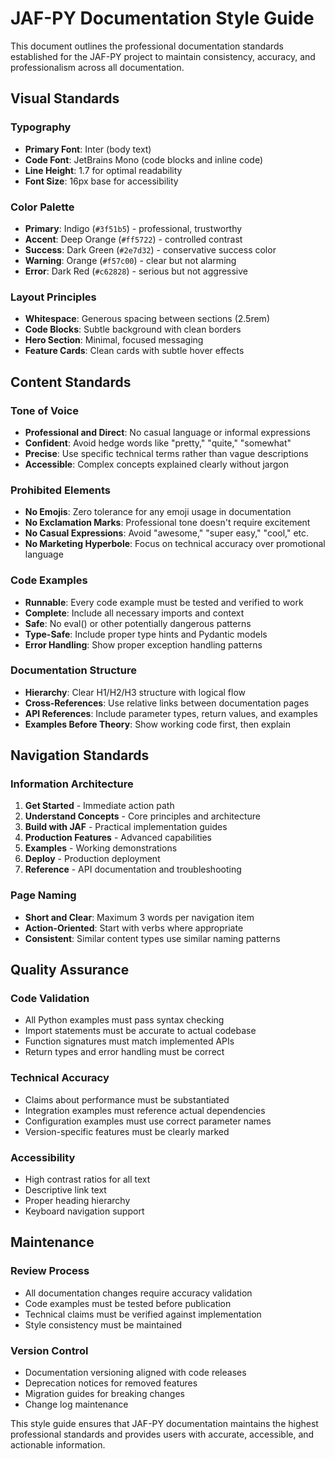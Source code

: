 # JAF-PY Documentation Style Guide

This document outlines the professional documentation standards established for the JAF-PY project to maintain consistency, accuracy, and professionalism across all documentation.

## Visual Standards

### Typography
- **Primary Font**: Inter (body text)
- **Code Font**: JetBrains Mono (code blocks and inline code)
- **Line Height**: 1.7 for optimal readability
- **Font Size**: 16px base for accessibility

### Color Palette
- **Primary**: Indigo (`#3f51b5`) - professional, trustworthy
- **Accent**: Deep Orange (`#ff5722`) - controlled contrast
- **Success**: Dark Green (`#2e7d32`) - conservative success color
- **Warning**: Orange (`#f57c00`) - clear but not alarming
- **Error**: Dark Red (`#c62828`) - serious but not aggressive

### Layout Principles
- **Whitespace**: Generous spacing between sections (2.5rem)
- **Code Blocks**: Subtle background with clean borders
- **Hero Section**: Minimal, focused messaging
- **Feature Cards**: Clean cards with subtle hover effects

## Content Standards

### Tone of Voice
- **Professional and Direct**: No casual language or informal expressions
- **Confident**: Avoid hedge words like "pretty," "quite," "somewhat"
- **Precise**: Use specific technical terms rather than vague descriptions
- **Accessible**: Complex concepts explained clearly without jargon

### Prohibited Elements
- **No Emojis**: Zero tolerance for any emoji usage in documentation
- **No Exclamation Marks**: Professional tone doesn't require excitement
- **No Casual Expressions**: Avoid "awesome," "super easy," "cool," etc.
- **No Marketing Hyperbole**: Focus on technical accuracy over promotional language

### Code Examples
- **Runnable**: Every code example must be tested and verified to work
- **Complete**: Include all necessary imports and context
- **Safe**: No eval() or other potentially dangerous patterns
- **Type-Safe**: Include proper type hints and Pydantic models
- **Error Handling**: Show proper exception handling patterns

### Documentation Structure
- **Hierarchy**: Clear H1/H2/H3 structure with logical flow
- **Cross-References**: Use relative links between documentation pages
- **API References**: Include parameter types, return values, and examples
- **Examples Before Theory**: Show working code first, then explain

## Navigation Standards

### Information Architecture
1. **Get Started** - Immediate action path
2. **Understand Concepts** - Core principles and architecture
3. **Build with JAF** - Practical implementation guides
4. **Production Features** - Advanced capabilities
5. **Examples** - Working demonstrations
6. **Deploy** - Production deployment
7. **Reference** - API documentation and troubleshooting

### Page Naming
- **Short and Clear**: Maximum 3 words per navigation item
- **Action-Oriented**: Start with verbs where appropriate
- **Consistent**: Similar content types use similar naming patterns

## Quality Assurance

### Code Validation
- All Python examples must pass syntax checking
- Import statements must be accurate to actual codebase
- Function signatures must match implemented APIs
- Return types and error handling must be correct

### Technical Accuracy
- Claims about performance must be substantiated
- Integration examples must reference actual dependencies
- Configuration examples must use correct parameter names
- Version-specific features must be clearly marked

### Accessibility
- High contrast ratios for all text
- Descriptive link text
- Proper heading hierarchy
- Keyboard navigation support

## Maintenance

### Review Process
- All documentation changes require accuracy validation
- Code examples must be tested before publication
- Technical claims must be verified against implementation
- Style consistency must be maintained

### Version Control
- Documentation versioning aligned with code releases
- Deprecation notices for removed features
- Migration guides for breaking changes
- Change log maintenance

This style guide ensures that JAF-PY documentation maintains the highest professional standards and provides users with accurate, accessible, and actionable information.
